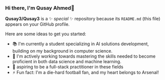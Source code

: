 ### Hi there, I'm Qusay Ahmed👋


**Qusay3/Qusay3** is a ✨ _special_ ✨ repository because its `README.md` (this file) appears on your GitHub profile.

Here are some ideas to get you started:

- 📚️ I'm currently a student specializing in AI solutions development, building on my background in computer science.
- 🌱 I'm actively working towards mastering the skills needed to become proficient in both data science and machine learning.
- 👯 aspiring to be a full-stack practitioner in these fields
- ⚡ Fun fact: I'm a die-hard football fan, and my heart belongs to Arsenal!


